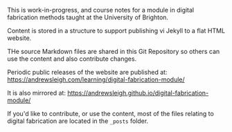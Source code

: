 This is work-in-progress, and course notes for a module in digital fabrication methods taught at the University of Brighton.

Content is stored in a structure to support publishing vi Jekyll to a flat HTML website.

THe source Markdown files are shared in this Git Repository so others can use the content and also contribute changes.

Periodic public releases of the website are published at:
https://andrewsleigh.com/learning/digital-fabrication-module/

It is also mirrored at:
https://andrewsleigh.github.io/digital-fabrication-module/

If you'd like to contribute, or use the content, most of the files relating to digital fabrication are located in the `_posts` folder.


